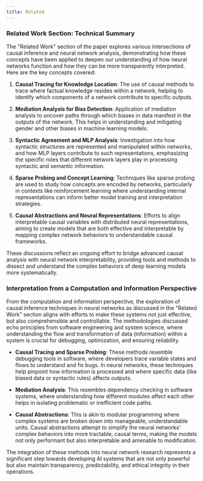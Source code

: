 ```yaml
---
title: Related
---
```

### Related Work Section: Technical Summary

The "Related Work" section of the paper explores various intersections of causal inference and neural network analysis, demonstrating how these concepts have been applied to deepen our understanding of how neural networks function and how they can be more transparently interpreted. Here are the key concepts covered:

1. **Causal Tracing for Knowledge Location**: The use of causal methods to trace where factual knowledge resides within a network, helping to identify which components of a network contribute to specific outputs.

2. **Mediation Analysis for Bias Detection**: Application of mediation analysis to uncover paths through which biases in data manifest in the outputs of the network. This helps in understanding and mitigating gender and other biases in machine learning models.

3. **Syntactic Agreement and MLP Analysis**: Investigation into how syntactic structures are represented and manipulated within networks, and how MLP layers contribute to such representations, emphasizing the specific roles that different network layers play in processing syntactic and semantic information.

4. **Sparse Probing and Concept Learning**: Techniques like sparse probing are used to study how concepts are encoded by networks, particularly in contexts like reinforcement learning where understanding internal representations can inform better model training and interpretation strategies.

5. **Causal Abstractions and Neural Representations**: Efforts to align interpretable causal variables with distributed neural representations, aiming to create models that are both effective and interpretable by mapping complex network behaviors to understandable causal frameworks.

These discussions reflect an ongoing effort to bridge advanced causal analysis with neural network interpretability, providing tools and methods to dissect and understand the complex behaviors of deep learning models more systematically.

### Interpretation from a Computation and Information Perspective

From the computation and information perspective, the exploration of causal inference techniques in neural networks as discussed in the "Related Work" section aligns with efforts to make these systems not just effective, but also comprehensible and controllable. The methodologies discussed echo principles from software engineering and system science, where understanding the flow and transformation of data (information) within a system is crucial for debugging, optimization, and ensuring reliability.

- **Causal Tracing and Sparse Probing**: These methods resemble debugging tools in software, where developers trace variable states and flows to understand and fix bugs. In neural networks, these techniques help pinpoint how information is processed and where specific data (like biased data or syntactic rules) affects outputs.

- **Mediation Analysis**: This resembles dependency checking in software systems, where understanding how different modules affect each other helps in isolating problematic or inefficient code paths.

- **Causal Abstractions**: This is akin to modular programming where complex systems are broken down into manageable, understandable units. Causal abstractions attempt to simplify the neural networks' complex behaviors into more tractable, causal terms, making the models not only performant but also interpretable and amenable to modification.

The integration of these methods into neural network research represents a significant step towards developing AI systems that are not only powerful but also maintain transparency, predictability, and ethical integrity in their operations.  
